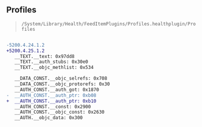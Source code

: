 ## Profiles

> `/System/Library/Health/FeedItemPlugins/Profiles.healthplugin/Profiles`

```diff

-5200.4.24.1.2
+5200.4.25.1.2
   __TEXT.__text: 0x97dd8
   __TEXT.__auth_stubs: 0x30e0
   __TEXT.__objc_methlist: 0x534

   __DATA_CONST.__objc_selrefs: 0x708
   __DATA_CONST.__objc_protorefs: 0x30
   __AUTH_CONST.__auth_got: 0x1870
-  __AUTH_CONST.__auth_ptr: 0xb08
+  __AUTH_CONST.__auth_ptr: 0xb10
   __AUTH_CONST.__const: 0x2900
   __AUTH_CONST.__objc_const: 0x2630
   __AUTH.__objc_data: 0x300

```

